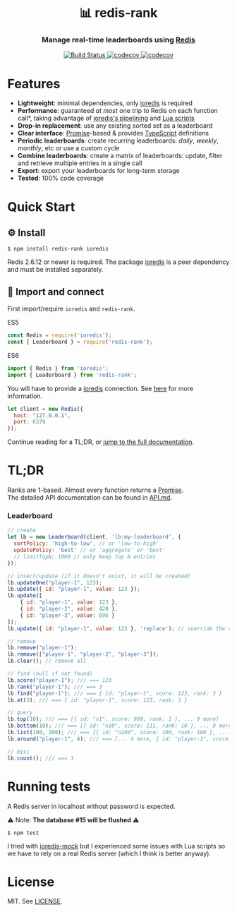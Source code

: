 
<h1 align="center" style="border-bottom: none">📊 redis-rank</h1>
<h3 align="center">Manage real-time leaderboards using <a href="https://redis.io">Redis</a></h3>

<p align="center">
  <a href="https://travis-ci.org/mlomb/redis-rank">
    <img alt="Build Status" src="https://travis-ci.org/mlomb/redis-rank.svg?branch=master">
  </a>
  <a href="https://codecov.io/gh/mlomb/redis-rank">
    <img alt="codecov" src="https://codecov.io/gh/mlomb/redis-rank/branch/master/graph/badge.svg">
  </a>
  <a href="https://www.npmjs.com/package/redis-rank">
    <img alt="codecov" src="https://img.shields.io/npm/v/redis-rank">
  </a>
</p>

# Features
* **Lightweight**: minimal dependencies, only [ioredis](https://github.com/luin/ioredis) is required
* **Performance**: guaranteed _at most_ one trip to Redis on each function call*, taking advantage of [ioredis's pipelining](https://github.com/luin/ioredis#pipelining) and [Lua scripts](https://redis.io/commands/eval)
* **Drop-in replacement**: use any existing sorted set as a leaderboard
* **Clear interface**: [Promise](https://developer.mozilla.org/docs/Web/JavaScript/Reference/Global_Objects/Promise)-based & provides [TypeScript](https://www.typescriptlang.org) definitions
* **Periodic leaderboards**: create recurring leaderboards: _daily_, _weekly_, _monthly_, etc or use a custom cycle
* **Combine leaderboards**: create a matrix of leaderboards: update, filter and retrieve multiple entries in a single call
* **Export**: export your leaderboards for long-term storage
* **Tested**: 100% code coverage

# Quick Start

## ⚙️ Install

```shell
$ npm install redis-rank ioredis
```

Redis 2.6.12 or newer is required. The package [ioredis](https://www.npmjs.com/package/ioredis) is a peer dependency and must be installed separately.

## 🔗 Import and connect

First import/require `ioredis` and `redis-rank`.

ES5
```javascript
const Redis = require('ioredis');
const { Leaderboard } = require('redis-rank');
```
ES6
```javascript
import { Redis } from 'ioredis';
import { Leaderboard } from 'redis-rank';
```

You will have to provide a [ioredis](https://github.com/luin/ioredis) connection.
See [here](https://github.com/luin/ioredis#connect-to-redis) for more information.

```javascript
let client = new Redis({
  host: "127.0.0.1",
  port: 6379
});
```

Continue reading for a TL;DR, or [jump to the full documentation](API.md).

# TL;DR

Ranks are 1-based. Almost every function returns a [Promise](https://developer.mozilla.org/docs/Web/JavaScript/Reference/Global_Objects/Promise).  
The detailed API documentation can be found in [API.md](API.md).

### Leaderboard

```javascript
// create
let lb = new Leaderboard(client, 'lb:my-leaderboard', {
  sortPolicy: 'high-to-low', // or 'low-to-high'
  updatePolicy: 'best' // or 'aggregate' or 'best'
  // limitTopN: 1000 // only keep top N entries
});

// insert/update (if it doesn't exist, it will be created)
lb.updateOne("player-1", 123);
lb.update({ id: "player-1", value: 123 });
lb.update([
    { id: "player-1", value: 123 },
    { id: "player-2", value: 420 },
    { id: "player-3", value: 696 }
]);
lb.update({ id: "player-1", value: 123 }, 'replace'); // override the default update policy

// remove
lb.remove("player-1");
lb.remove(["player-1", "player-2", "player-3"]);
lb.clear(); // remove all

// find (null if not found)
lb.score("player-1"); /// === 123
lb.rank("player-1"); /// === 3
lb.find("player-1"); /// === { id: "player-1", score: 123, rank: 3 }
lb.at(3); /// === { id: "player-1", score: 123, rank: 3 }

// query
lb.top(10); /// === [{ id: "n1", score: 999, rank: 1 }, ... 9 more]
lb.bottom(10); /// === [{ id: "n10", score: 111, rank: 10 }, ... 9 more]
lb.list(100, 200); /// === [{ id: "n100", score: 100, rank: 100 }, ... 100 more]
lb.around("player-1", 4); /// === [... 4 more, { id: "player-1", score: 100, rank: 5 }, ... 4 more]

// misc
lb.count(); /// === 3
```

# Running tests

A Redis server in localhost without password is expected.

⚠️ Note: **The database #15 will be flushed** ⚠️

```shell
$ npm test
```

I tried with [ioredis-mock](https://www.npmjs.com/package/ioredis-mock) but I experienced some issues with Lua scripts so we have to rely on a real Redis server (which I think is better anyway).

# License

MIT. See [LICENSE](LICENSE).
